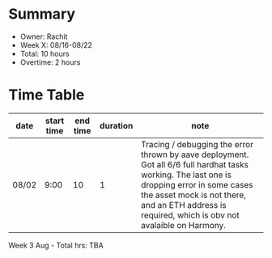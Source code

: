 # Summary
* Owner: Rachit
* Week X: 08/16-08/22
* Total: 10 hours
* Overtime: 2 hours

# Time Table
| date  | start time  | end time | duration  |  note |
|---|---|---|---|---|
| 08/02  | 9:00  | 10  | 1  | Tracing / debugging the error thrown by aave deployment. Got all 6/6 full hardhat tasks working. The last one is dropping error in some cases the asset mock is not there, and an ETH address is required, which is obv not avalaible on Harmony. |

Week 3 Aug - Total hrs: TBA
